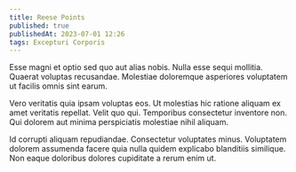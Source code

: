 ```yaml
---
title: Reese Points
published: true
publishedAt: 2023-07-01 12:26
tags: Excepturi Corporis
---
```


Esse magni et optio sed quo aut alias nobis. Nulla esse sequi mollitia. Quaerat voluptas recusandae. Molestiae doloremque asperiores voluptatem ut facilis omnis sint earum.

Vero veritatis quia ipsam voluptas eos. Ut molestias hic ratione aliquam ex amet veritatis repellat. Velit quo qui. Temporibus consectetur inventore non. Qui dolorem aut minima perspiciatis molestiae nihil aliquam.

Id corrupti aliquam repudiandae. Consectetur voluptates minus. Voluptatem dolorem assumenda facere quia nulla quidem explicabo blanditiis similique. Non eaque doloribus dolores cupiditate a rerum enim ut.
